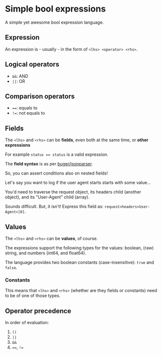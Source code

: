 # Simple bool expressions

A simple yet awesome bool expression language.

## Expression

An expression is - usually - in the form of `<lhs> <operator> <rhs>`.

## Logical operators

- `&&`: AND
- `||`: OR

## Comparison operators

- `==`: equals to
- `!=`: not equals to

## Fields

The `<lhs>` and `<rhs>` can be **fields**, even both at the same time, or **other expressions**

For example `status == status` is a valid expression.

The **field syntax** is as per [buger/jsonparser](https://github.com/buger/jsonparser).

So, you can assert conditions also on nested fields!

Let's say you want to log if the user agent starts starts with some value...

You'd need to traverse the request object, its headers child (another object), and its "User-Agent" child (array).

Sounds difficult. But, it isn't! Express this field as: `request>headers>User-Agent>[0]`.

## Values

The `<lhs>` and `<rhs>` can be **values**, of course.

The expressions support the following types for the values: boolean, (raw) string, and numbers (int64, and float64).

The language provides two boolean constants (case-insensitive): `true` and `false`.

### Constants

This means that `<lhs>` and `<rhs>` (whether are they fields or constants) need to be of one of those types.

## Operator precedence

In order of evaluation:

1. `()`
2. `||`
3. `&&`
4. `==`, `!=`
